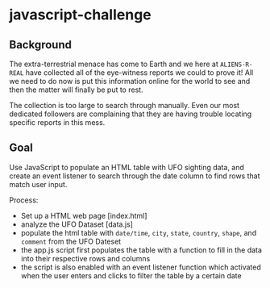 # javascript-challenge

## Background
The extra-terrestrial menace has come to Earth and we here at `ALIENS-R-REAL` have collected all of the eye-witness reports we could to prove it! All we need to do now is put this information online for the world to see and then the matter will finally be put to rest.

The collection is too large to search through manually. Even our most dedicated followers are complaining that they are having trouble locating specific reports in this mess.

## Goal
Use JavaScript to populate an HTML table with UFO sighting data, and create an event listener to search through the date column to find rows that match user input.

Process:
* Set up a HTML web page [index.html]
* analyze the UFO Dataset [data.js]
* populate the html table with `date/time`, `city`, `state`, `country`, `shape`, and `comment` from the UFO Dateset
* the app.js script first populates the table with a function to fill in the data into their respective rows and columns
* the script is also enabled with an event listener function which activated when the user enters and clicks to filter the table by a certain date
